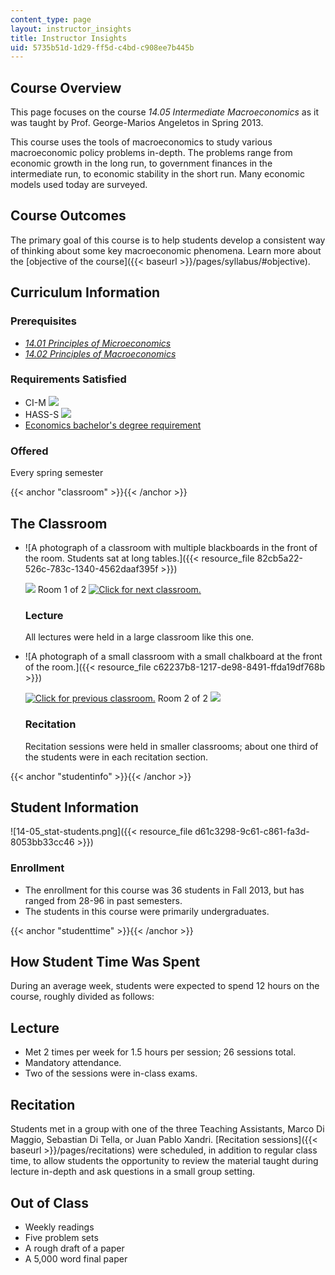 ```yaml
---
content_type: page
layout: instructor_insights
title: Instructor Insights
uid: 5735b51d-1d29-ff5d-c4bd-c908ee7b445b
---
```


Course Overview
---------------

This page focuses on the course _14.05 Intermediate Macroeconomics_ as it was taught by Prof. George-Marios Angeletos in Spring 2013.

This course uses the tools of macroeconomics to study various macroeconomic policy problems in-depth. The problems range from economic growth in the long run, to government finances in the intermediate run, to economic stability in the short run. Many economic models used today are surveyed.

Course Outcomes
---------------

The primary goal of this course is to help students develop a consistent way of thinking about some key macroeconomic phenomena. Learn more about the [objective of the course]({{< baseurl >}}/pages/syllabus/#objective).

Curriculum Information
----------------------

### Prerequisites

*   [_14.01 Principles of Microeconomics_](/courses/14-01sc-principles-of-microeconomics-fall-2011/)
*   [_14.02 Principles of Macroeconomics_](/courses/14-02-principles-of-macroeconomics-spring-2014/)

### Requirements Satisfied

*   CI-M ![](/images/educator/icon-question-cim.png)
*   HASS-S ![](/images/educator/icon-question-hass-s.png)
*   [Economics bachelor's degree requirement](http://economics.mit.edu/under/majors)

### Offered

Every spring semester

{{< anchor "classroom" >}}{{< /anchor >}}

The Classroom
-------------

*   ![A photograph of a classroom with multiple blackboards in the front of the room. Students sat at long tables.]({{< resource_file 82cb5a22-526c-783c-1340-4562daaf395f >}})
    
    ![](/images/educator/classroom_prev.png) Room 1 of 2 [![Click for next classroom.](/images/educator/classroom_next.png)](#)
    
    ### Lecture
    
    All lectures were held in a large classroom like this one.
    
*   ![A photograph of a small classroom with a small chalkboard at the front of the room.]({{< resource_file c62237b8-1217-de98-8491-ffda19df768b >}})
    
    [![Click for previous classroom.](/images/educator/classroom_prev.png)](#) Room 2 of 2 ![](/images/educator/classroom_next.png)
    
    ### Recitation
    
    Recitation sessions were held in smaller classrooms; about one third of the students were in each recitation section.
    

{{< anchor "studentinfo" >}}{{< /anchor >}}

Student Information
-------------------

![14-05_stat-students.png]({{< resource_file d61c3298-9c61-c861-fa3d-8053bb33cc46 >}})

### Enrollment

*   The enrollment for this course was 36 students in Fall 2013, but has ranged from 28-96 in past semesters.
*   The students in this course were primarily undergraduates.

{{< anchor "studenttime" >}}{{< /anchor >}}

How Student Time Was Spent
--------------------------

During an average week, students were expected to spend 12 hours on the course, roughly divided as follows:

Lecture
-------

*   Met 2 times per week for 1.5 hours per session; 26 sessions total.
*   Mandatory attendance.
*   Two of the sessions were in-class exams.

Recitation
----------

Students met in a group with one of the three Teaching Assistants, Marco Di Maggio, Sebastian Di Tella, or Juan Pablo Xandri. [Recitation sessions]({{< baseurl >}}/pages/recitations) were scheduled, in addition to regular class time, to allow students the opportunity to review the material taught during lecture in-depth and ask questions in a small group setting.

Out of Class
------------

*   Weekly readings
*   Five problem sets
*   A rough draft of a paper
*   A 5,000 word final paper